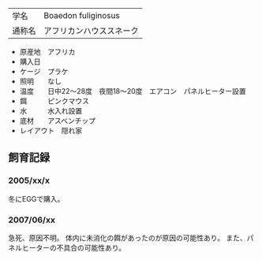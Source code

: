 ---
---

|||
|:-|:-|
| 学名 | Boaedon fuliginosus |
| 通称名 | アフリカンハウススネーク |

* 原産地　アフリカ
* 購入日　
* ケージ　プラケ
* 照明　　なし
* 温度　　日中22～28度　夜間18～20度　エアコン　パネルヒーター設置
* 餌　　　ピンクマウス 
* 水　　　水入れ設置
* 底材　　アスベンチップ
* レイアウト　隠れ家

## 飼育記録

### 2005/xx/x

冬にEGGで購入。

### 2007/06/xx

急死、原因不明。
体内に未消化の餌があったのが原因の可能性あり。
また、パネルヒーターの不具合の可能性あり。
